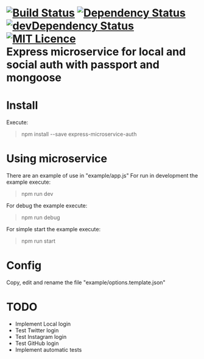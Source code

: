 [![Build Status](https://travis-ci.org/miyoda/express-microservice-auth.svg?branch=master)](https://travis-ci.org/miyoda/express-microservice-auth)
[![Dependency Status](https://david-dm.org/miyoda/express-microservice-auth.svg)](https://david-dm.org/miyoda/express-microservice-auth)
[![devDependency Status](https://david-dm.org/miyoda/express-microservice-auth/dev-status.svg)](https://david-dm.org/miyoda/express-microservice-auth#info=devDependencies)
[![MIT Licence](https://badges.frapsoft.com/os/mit/mit.svg?v=103)](https://opensource.org/licenses/mit-license.php)   
Express microservice for local and social auth with passport and mongoose
==============================================================

# Install
Execute:
> npm install --save express-microservice-auth

# Using microservice
There are an example of use in "example/app.js"
For run in development the example execute:
> npm run dev

For debug the example execute:
> npm run debug

For simple start the example execute:
> npm run start

# Config
Copy, edit and rename the file "example/options.template.json"

# TODO
- Implement Local login
- Test Twitter login
- Test Instagram login
- Test GitHub login
- Implement automatic tests
